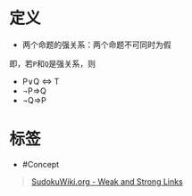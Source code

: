 <!-- START doctoc generated TOC please keep comment here to allow auto update -->
<!-- DON'T EDIT THIS SECTION, INSTEAD RE-RUN doctoc TO UPDATE -->

<!-- END doctoc generated TOC please keep comment here to allow auto update -->

# 定义
- 两个命题的强关系：两个命题不可同时为假

即，若`P`和`Q`是强关系，则
- P∨Q ⇔ T
- ¬P⇒Q
- ¬Q⇒P

# 标签

- \#Concept

> [SudokuWiki.org - Weak and Strong Links](https://www.sudokuwiki.org/Weak_and_Strong_Links)
